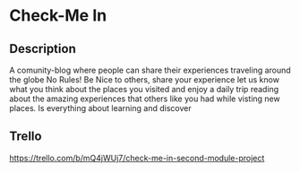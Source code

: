 # Check-Me In

## Description

A comunity-blog where people can share their experiences traveling around the globe
No Rules! Be Nice to others, share your experience let us know what you think about the places you visited and enjoy a daily trip reading about the amazing experiences that others like you had while visting new places.
Is everything about learning and discover

## Trello 

https://trello.com/b/mQ4jWUj7/check-me-in-second-module-project
